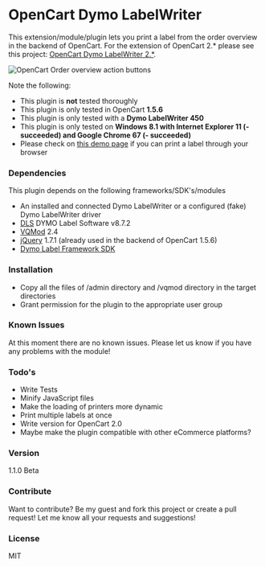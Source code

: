 # OpenCart Dymo LabelWriter

This extension/module/plugin lets you print a label from the order overview in the backend of OpenCart. For the extension of OpenCart 2.* please see this project: [OpenCart Dymo LabelWriter 2.*].

![OpenCart Order overview action buttons](https://cloud.githubusercontent.com/assets/9481318/6547681/577e06b6-c5df-11e4-8ad2-bbeb028a24ab.PNG)

Note the following:
* This plugin is **not** tested thoroughly
* This plugin is only tested in OpenCart **1.5.6**
* This plugin is only tested with a **Dymo LabelWriter 450**
* This plugin is only tested on **Windows 8.1 with Internet Explorer 11 (- succeeded) and Google Chrome 67 (- succeeded)**
* Please check on [this demo page](http://www.labelwriter.com/software/dls/sdk/samples/js/PrintLabel/PrintLabel.html) if you can print a label through your browser

### Dependencies

This plugin depends on the following frameworks/SDK's/modules

* An installed and connected Dymo LabelWriter or a configured (fake) Dymo LabelWriter driver
* [DLS] DYMO Label Software v8.7.2
* [VQMod] 2.4
* [jQuery] 1.7.1 (already used in the backend of OpenCart 1.5.6)
* [Dymo Label Framework SDK]

### Installation

* Copy all the files of /admin directory and /vqmod directory in the target directories
* Grant permission for the plugin to the appropriate user group

### Known Issues

At this moment there are no known issues. Please let us know if you have any problems with the module!

### Todo's

 - Write Tests
 - Minify JavaScript files
 - Make the loading of printers more dynamic
 - Print multiple labels at once
 - Write version for OpenCart 2.0
 - Maybe make the plugin compatible with other eCommerce platforms?

### Version
1.1.0 Beta

### Contribute

Want to contribute? Be my guest and fork this project or create a pull request! Let me know all your requests and suggestions!

### License

MIT

[Dymo Label Framework SDK]: http://labelwriter.com/software/dls/sdk/js/DYMO.Label.Framework.latest.js
[jQuery]:http://jquery.com
[VQMod]: https://github.com/vqmod/vqmod
[OpenCart Dymo LabelWriter 2.*]: https://github.com/Paulsky/opencart-2-dymo-labelwriter
[DLS]: http://www.dymo.com/en-GB/online-support/dymo-user-guides